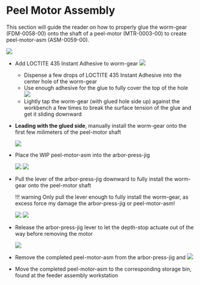 # Peel Motor Assembly

This section will guide the reader on how to properly glue the worm-gear (FDM-0058-00) onto the shaft of a peel-motor (MTR-0003-00) to create peel-motor-asm (ASM-0059-00).

![](img/img1.JPG)

* Add LOCTITE 435 Instant Adhesive to worm-gear
		![](img/img2.JPG)
	* Dispense a few drops of LOCTITE 435 Instant Adhesive into the center hole of the worm-gear
	* Use enough adhesive for the glue to fully cover the top of the hole		![](img/img4.JPG)
	* Lightly tap the worm-gear (with glued hole side up) against the workbench a few times to break the surface tension of the glue and get it sliding downward
* **Leading with the glued side**, manually install the worm-gear onto the first few milimeters of the peel-motor shaft

	![](img/img5.JPG)

* Place the WIP peel-motor-asm into the arbor-press-jig

	![](img/img7.JPG)
	![](img/img8.JPG)

* Pull the lever of the arbor-press-jig downward to fully install the worm-gear onto the peel-motor  shaft

	!!! warning
		Only pull the lever enough to fully install the worm-gear, as excess force my damage the arbor-press-jig or peel-motor-asm!

	![](img/img10.JPG)
	![](img/img11.JPG)	
		
* Release the arbor-press-jig lever to let the depth-stop actuate out of the way before removing the motor

	![](img/img12.JPG)

*  Remove the completed peel-motor-asm from the arbor-press-jig and 
	![](img/img13.JPG)
	
* Move the completed peel-motor-asm to the corresponding storage bin, found at the feeder assembly workstation

